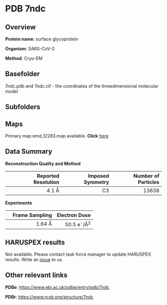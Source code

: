 # PDB 7ndc

## Overview

**Protein name**: surface glycoprotein

**Organism**: SARS-CoV-2

**Method**: Cryo-EM



## Basefolder

7ndc.pdb and 7ndc.cif - the coordinates of the threedimensional molecular model

## Subfolders









## Maps

Primary map emd_12283.map available. **Click** [here](http://ftp.wwpdb.org/pub/emdb/structures/EMD-12283/map/) 

## Data Summary
**Reconstruction Quality and Method**

|   | Reported Resolution | Imposed Symmetry | Number of Particles |
|---|-------------:|----------------:|--------------:|
|   |4.1 Å|C3|13638|

**Experiments**

|   | Frame Sampling | Electron Dose |
|---|-------------:|----------------:|
|   |1.64 Å|50.5 e<sup>-</sup>/Å<sup>2</sup>|

## HARUSPEX results

Not available. Please contact task force manager to update HARUSPEX results. Write an [issue](https://github.com/thorn-lab/coronavirus_structural_task_force/issues) to us.

## Other relevant links 
**PDBe**:  https://www.ebi.ac.uk/pdbe/entry/pdb/7ndc
 
**PDBr**: https://www.rcsb.org/structure/7ndc 
